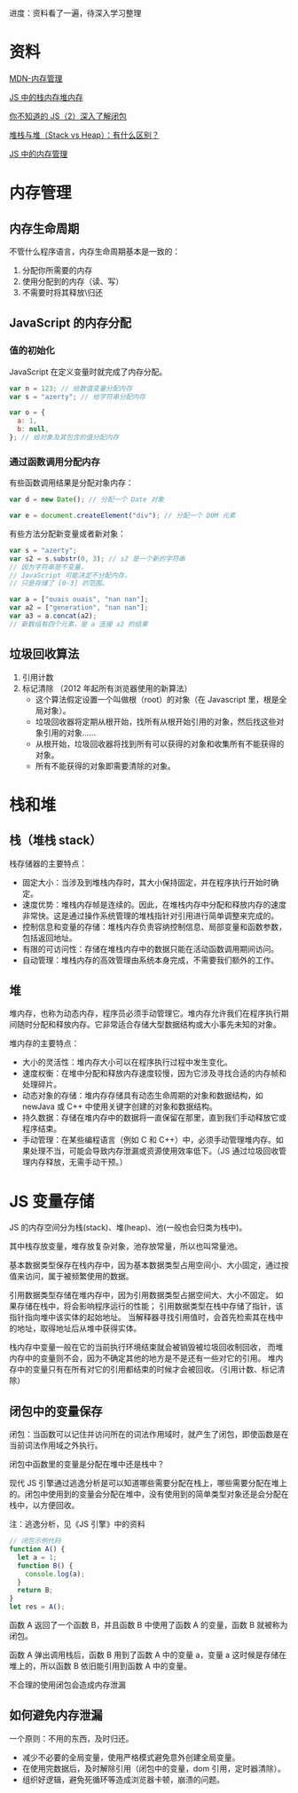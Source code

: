 进度：资料看了一遍，待深入学习整理

# 资料

[MDN-内存管理](https://developer.mozilla.org/zh-CN/docs/Web/JavaScript/Memory_management#data_structures_aiding_memory_management)

[JS 中的栈内存堆内存](https://juejin.im/post/5d116a9df265da1bb47d717b)

[你不知道的 JS（2）深入了解闭包](https://www.cnblogs.com/wuguanglin/p/closure.html)

[堆栈与堆（Stack vs Heap）：有什么区别？](https://cloud.tencent.com/developer/article/2367306)

[JS 中的内存管理](https://juejin.cn/post/6844903869525262349)

# 内存管理

## 内存生命周期

不管什么程序语言，内存生命周期基本是一致的：

1. 分配你所需要的内存
2. 使用分配到的内存（读、写）
3. 不需要时将其释放\归还

## JavaScript 的内存分配

### 值的初始化

JavaScript 在定义变量时就完成了内存分配。

```js
var n = 123; // 给数值变量分配内存
var s = "azerty"; // 给字符串分配内存

var o = {
  a: 1,
  b: null,
}; // 给对象及其包含的值分配内存
```

### 通过函数调用分配内存

有些函数调用结果是分配对象内存：

```js
var d = new Date(); // 分配一个 Date 对象

var e = document.createElement("div"); // 分配一个 DOM 元素
```

有些方法分配新变量或者新对象：

```js
var s = "azerty";
var s2 = s.substr(0, 3); // s2 是一个新的字符串
// 因为字符串是不变量，
// JavaScript 可能决定不分配内存，
// 只是存储了 [0-3] 的范围。

var a = ["ouais ouais", "nan nan"];
var a2 = ["generation", "nan nan"];
var a3 = a.concat(a2);
// 新数组有四个元素，是 a 连接 a2 的结果
```

## 垃圾回收算法

1. 引用计数
2. 标记清除 （2012 年起所有浏览器使用的新算法）
   - 这个算法假定设置一个叫做根（root）的对象（在 Javascript 里，根是全局对象）。
   - 垃圾回收器将定期从根开始，找所有从根开始引用的对象，然后找这些对象引用的对象……
   - 从根开始，垃圾回收器将找到所有可以获得的对象和收集所有不能获得的对象。
   - 所有不能获得的对象即需要清除的对象。

# 栈和堆

## 栈（堆栈 stack）

栈存储器的主要特点：

- 固定大小：当涉及到堆栈内存时，其大小保持固定，并在程序执行开始时确定。
- 速度优势：堆栈内存帧是连续的。因此，在堆栈内存中分配和释放内存的速度非常快。这是通过操作系统管理的堆栈指针对引用进行简单调整来完成的。
- 控制信息和变量的存储：堆栈内存负责容纳控制信息、局部变量和函数参数，包括返回地址。
- 有限的可访问性：存储在堆栈内存中的数据只能在活动函数调用期间访问。
- 自动管理：堆栈内存的高效管理由系统本身完成，不需要我们额外的工作。

## 堆

堆内存，也称为动态内存，程序员必须手动管理它。堆内存允许我们在程序执行期间随时分配和释放内存。它非常适合存储大型数据结构或大小事先未知的对象。

堆内存的主要特点：

- 大小的灵活性：堆内存大小可以在程序执行过程中发生变化。
- 速度权衡：在堆中分配和释放内存速度较慢，因为它涉及寻找合适的内存帧和处理碎片。
- 动态对象的存储：堆内存存储具有动态生命周期的对象和数据结构，如 newJava 或 C++ 中使用关键字创建的对象和数据结构。
- 持久数据：存储在堆内存中的数据将一直保留在那里，直到我们手动释放它或程序结束。
- 手动管理：在某些编程语言（例如 C 和 C++）中，必须手动管理堆内存。如果处理不当，可能会导致内存泄漏或资源使用效率低下。（JS 通过垃圾回收管理内存释放，无需手动干预。）

# JS 变量存储

JS 的内存空间分为栈(stack)、堆(heap)、池(一般也会归类为栈中)。

其中栈存放变量，堆存放复杂对象，池存放常量，所以也叫常量池。

基本数据类型保存在栈内存中，因为基本数据类型占用空间小、大小固定，通过按值来访问，属于被频繁使用的数据。

引用数据类型存储在堆内存中，因为引用数据类型占据空间大、大小不固定。 如果存储在栈中，将会影响程序运行的性能； 引用数据类型在栈中存储了指针，该指针指向堆中该实体的起始地址。 当解释器寻找引用值时，会首先检索其在栈中的地址，取得地址后从堆中获得实体。

栈内存中变量一般在它的当前执行环境结束就会被销毁被垃圾回收制回收， 而堆内存中的变量则不会，因为不确定其他的地方是不是还有一些对它的引用。 堆内存中的变量只有在所有对它的引用都结束的时候才会被回收。（引用计数、标记清除）

## 闭包中的变量保存

闭包：当函数可以记住并访问所在的词法作用域时，就产生了闭包，即使函数是在当前词法作用域之外执行。

闭包中函数里的变量是分配在堆中还是栈中？

现代 JS 引擎通过逃逸分析是可以知道哪些需要分配在栈上，哪些需要分配在堆上的。闭包中使用到的变量会分配在堆中，没有使用到的简单类型对象还是会分配在栈中，以方便回收。

注：逃逸分析，见《JS 引擎》中的资料

```js
// 闭包示例代码
function A() {
  let a = 1;
  function B() {
    console.log(a);
  }
  return B;
}
let res = A();
```

函数 A 返回了一个函数 B，并且函数 B 中使用了函数 A 的变量，函数 B 就被称为闭包。

函数 A 弹出调用栈后，函数 B 用到了函数 A 中的变量 a，变量 a 这时候是存储在堆上的，所以函数 B 依旧能引用到函数 A 中的变量。

不合理的使用闭包会造成内存泄漏

## 如何避免内存泄漏

一个原则：不用的东西，及时归还。

- 减少不必要的全局变量，使用严格模式避免意外创建全局变量。
- 在使用完数据后，及时解除引用（闭包中的变量，dom 引用，定时器清除）。
- 组织好逻辑，避免死循环等造成浏览器卡顿，崩溃的问题。
